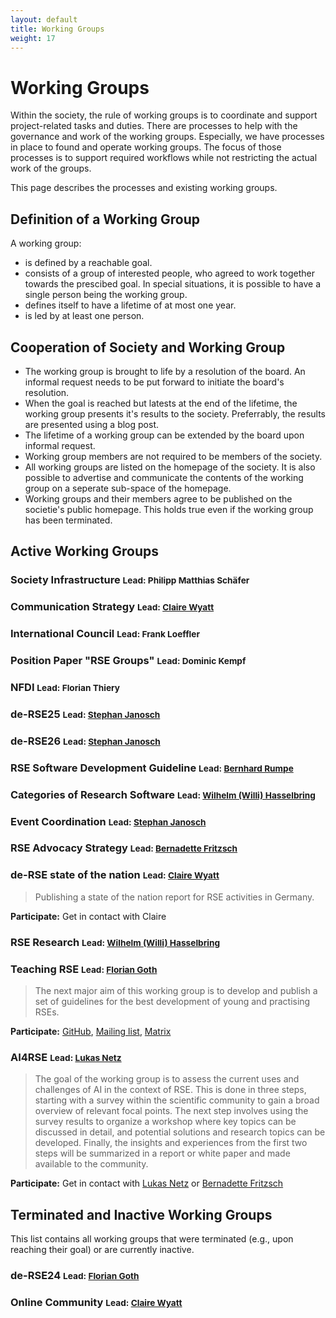 ```yaml
---
layout: default
title: Working Groups
weight: 17
---        
```


# Working Groups

Within the society, the rule of working groups is to coordinate and support project-related tasks and duties.
There are processes to help with the governance and work of the working groups.
Especially, we have processes in place to found and operate working groups.
The focus of those processes is to support required workflows while not restricting the actual work of the groups.

This page describes the processes and existing working groups.

## Definition of a Working Group

A working group:
- is defined by a reachable goal.
- consists of a group of interested people, who agreed to work together towards the prescibed goal.
  In special situations, it is possible to have a single person being the working group.
- defines itself to have a lifetime of at most one year.
- is led by at least one person.

## Cooperation of Society and Working Group

- The working group is brought to life by a resolution of the board.
  An informal request needs to be put forward to initiate the board's resolution.
- When the goal is reached but latests at the end of the lifetime, the working group presents it's results to the society.
  Preferrably, the results are presented using a blog post.
- The lifetime of a working group can be extended by the board upon informal request.
- Working group members are not required to be members of the society.
- All working groups are listed on the homepage of the society.
  It is also possible to advertise and communicate the contents of the working group on a seperate sub-space of the homepage.
- Working groups and their members agree to be published on the societie's public homepage.
  This holds true even if the working group has been terminated.

## Active Working Groups

### Society Infrastructure <small>Lead: Philipp Matthias Schäfer</small>

### Communication Strategy <small>Lead: [Claire Wyatt](https://www.fz-juelich.de/profile/wyatt_cl)</small>

### International Council <small>Lead: Frank Loeffler</small>

### Position Paper "RSE Groups" <small>Lead: Dominic Kempf</small>

### NFDI <small>Lead: Florian Thiery</small>

### de-RSE25 <small>Lead:  [Stephan Janosch](https://www.mpi-cbg.de/de/research/scientific-cores-support/scientific-services/scientific-computing-facility/contact)</small>

### de-RSE26 <small>Lead:  [Stephan Janosch](https://www.mpi-cbg.de/de/research/scientific-cores-support/scientific-services/scientific-computing-facility/contact)</small>

### RSE Software Development Guideline <small>Lead: [Bernhard Rumpe](https://se-rwth.github.io/staff/Bernhard.Rumpe/)</small>

### Categories of Research Software <small>Lead: [Wilhelm (Willi) Hasselbring](https://www.se.informatik.uni-kiel.de/en/team/prof.-dr.-wilhelm-willi-hasselbring)</small>

### Event Coordination <small>Lead:  [Stephan Janosch](https://www.mpi-cbg.de/de/research/scientific-cores-support/scientific-services/scientific-computing-facility/contact)</small>

### RSE Advocacy Strategy <small>Lead: [Bernadette Fritzsch](https://www.awi.de/ueber-uns/organisation/mitarbeiter/detailseite/bernadette-fritzsch.html)</small>

### de-RSE state of the nation <small>Lead: [Claire Wyatt](https://www.fz-juelich.de/profile/wyatt_cl)</small>

> Publishing a state of the nation report for RSE activities in Germany.

**Participate:** Get in contact with Claire

### RSE Research <small>Lead: [Wilhelm (Willi) Hasselbring](https://www.se.informatik.uni-kiel.de/en/team/prof.-dr.-wilhelm-willi-hasselbring)</small>

### Teaching RSE <small>Lead: [Florian Goth](https://www.physik.uni-wuerzburg.de/tp1/team/postdocs/dr-florian-goth/)</small>

> The next major aim of this working group is to develop and publish a set of guidelines for the best development of young and practising RSEs.

**Participate:** [GitHub](https://github.com/the-teachingRSE-project), [Mailing list](https://www.listserv.dfn.de/sympa/info/jmu-teachingrse), [Matrix](https://matrix.to/#/#de-rse.org-AK-trainingRSE:matrix.org)



### AI4RSE <small>Lead: [Lukas Netz](https://www.se-rwth.de/staff/Lukas.Netz/)</small>

> The goal of the working group is to assess the current uses and challenges of AI in the context of RSE. This is done in three steps, starting with a survey within the scientific community to gain a broad overview of relevant focal points. The next step involves using the survey results to organize a workshop where key topics can be discussed in detail, and potential solutions and research topics can be developed. Finally, the insights and experiences from the first two steps will be summarized in a report or white paper and made available to the community.

**Participate:** Get in contact with [Lukas Netz](https://www.se-rwth.de/staff/Lukas.Netz/) or [Bernadette Fritzsch](https://www.awi.de/ueber-uns/organisation/mitarbeiter/detailseite/bernadette-fritzsch.html)

## Terminated and Inactive Working Groups

This list contains all working groups that were terminated (e.g., upon reaching their goal) or are currently inactive.

### de-RSE24 <small>Lead: [Florian Goth](https://www.physik.uni-wuerzburg.de/tp1/team/postdocs/dr-florian-goth/)</small>

### Online Community <small>Lead: [Claire Wyatt](https://www.fz-juelich.de/profile/wyatt_cl)</small>